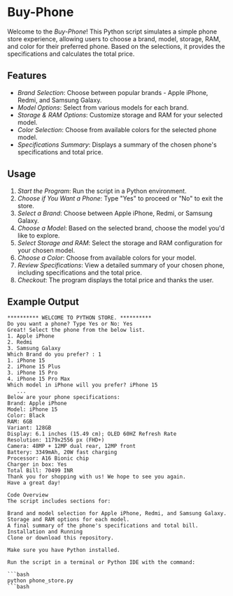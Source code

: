 # Buy-Phone

Welcome to the *Buy-Phone*! This Python script simulates a simple phone store experience, allowing users to choose a brand, model, storage, RAM, and color for their preferred phone. Based on the selections, it provides the specifications and calculates the total price.

## Features

- *Brand Selection*: Choose between popular brands - Apple iPhone, Redmi, and Samsung Galaxy.
- *Model Options*: Select from various models for each brand.
- *Storage & RAM Options*: Customize storage and RAM for your selected model.
- *Color Selection*: Choose from available colors for the selected phone model.
- *Specifications Summary*: Displays a summary of the chosen phone's specifications and total price.

## Usage

1. *Start the Program*: Run the script in a Python environment.
2. *Choose if You Want a Phone*: Type "Yes" to proceed or "No" to exit the store.
3. *Select a Brand*: Choose between Apple iPhone, Redmi, or Samsung Galaxy.
4. *Choose a Model*: Based on the selected brand, choose the model you'd like to explore.
5. *Select Storage and RAM*: Select the storage and RAM configuration for your chosen model.
6. *Choose a Color*: Choose from available colors for your model.
7. *Review Specifications*: View a detailed summary of your chosen phone, including specifications and the total price.
8. *Checkout*: The program displays the total price and thanks the user.

## Example Output

```plaintext
********** WELCOME TO PYTHON STORE. **********
Do you want a phone? Type Yes or No: Yes
Great! Select the phone from the below list.
1. Apple iPhone
2. Redmi
3. Samsung Galaxy
Which Brand do you prefer? : 1
1. iPhone 15
2. iPhone 15 Plus
3. iPhone 15 Pro
4. iPhone 15 Pro Max
Which model in iPhone will you prefer? iPhone 15
   ...
Below are your phone specifications:
Brand: Apple iPhone
Model: iPhone 15
Color: Black
RAM: 6GB
Variant: 128GB
Display: 6.1 inches (15.49 cm); OLED 60HZ Refresh Rate
Resolution: 1179x2556 px (FHD+)
Camera: 48MP + 12MP dual rear, 12MP front
Battery: 3349mAh, 20W fast charging
Processor: A16 Bionic chip
Charger in box: Yes
Total Bill: 70499 INR
Thank you for shopping with us! We hope to see you again. Have a great day!

Code Overview
The script includes sections for:

Brand and model selection for Apple iPhone, Redmi, and Samsung Galaxy.
Storage and RAM options for each model.
A final summary of the phone's specifications and total bill.
Installation and Running
Clone or download this repository.

Make sure you have Python installed.

Run the script in a terminal or Python IDE with the command:

```bash
python phone_store.py
```bash

